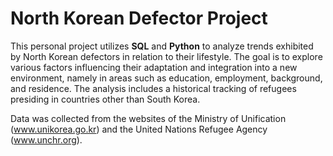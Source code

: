 # North Korean Defector Project

This personal project utilizes **SQL** and **Python** to analyze trends exhibited by North Korean defectors in relation to their lifestyle. The goal is to explore various factors influencing their adaptation and integration into a new environment, namely in areas such as education, employment, background, and residence. The analysis includes a historical tracking of refugees presiding in countries other than South Korea. 

Data was collected from the websites of the Ministry of Unification (www.unikorea.go.kr) and the United Nations Refugee Agency (www.unchr.org).
